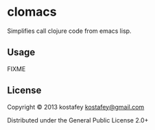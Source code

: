 # clomacs

Simplifies call clojure code from emacs lisp.

## Usage

FIXME

## License

Copyright © 2013 kostafey <kostafey@gmail.com>

Distributed under the General Public License 2.0+
